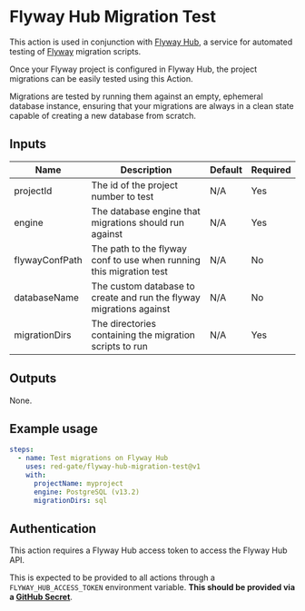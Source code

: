 # Flyway Hub Migration Test

This action is used in conjunction with [Flyway Hub](https://hub.flywaydb.org), a service for automated testing of [Flyway](https://flywaydb.org/) migration scripts.

Once your Flyway project is configured in Flyway Hub, the project migrations can be easily tested using this Action.

Migrations are tested by running them against an empty, ephemeral database instance, ensuring that your migrations are always in a clean state capable of creating a new database from scratch.

## Inputs

| Name            | Description                                                                           | Default          | Required |
| --------------- | ------------------------------------------------------------------------------------- | ---------------- | -------- |
| projectId       | The id of the project number to test                                                  | N/A              | Yes      |
| engine          | The database engine that migrations should run against                                | N/A              | Yes      |
| flywayConfPath  | The path to the flyway conf to use when running this migration test                   | N/A              | No       |
| databaseName    | The custom database to create and run the flyway migrations against                   | N/A              | No       |
| migrationDirs   | The directories containing the migration scripts to run                               | N/A              | Yes      |

## Outputs

None.

## Example usage

```yaml
steps:
  - name: Test migrations on Flyway Hub
    uses: red-gate/flyway-hub-migration-test@v1
    with:
      projectName: myproject
      engine: PostgreSQL (v13.2)
      migrationDirs: sql
```

## Authentication

This action requires a Flyway Hub access token to access the Flyway Hub API.

This is expected to be provided to all actions through a `FLYWAY_HUB_ACCESS_TOKEN` environment variable. **This should be provided via a [GitHub Secret](https://docs.github.com/en/actions/reference/encrypted-secrets)**.
